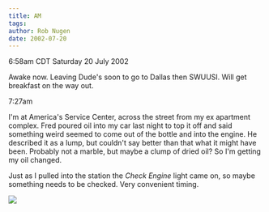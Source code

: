```yaml
---
title: AM
tags: 
author: Rob Nugen
date: 2002-07-20
---
```


<p class=date>6:58am CDT Saturday 20 July 2002</p>

<p>Awake now.  Leaving Dude's soon to go to Dallas then SWUUSI.  Will
get breakfast on the way out.</p>

<p class=date>7:27am</p>

<p>I'm at America's Service Center, across the street from my ex
apartment complex.  Fred poured oil into my car last night to top it
off and said something weird seemed to come out of the bottle and into
the engine.  He described it as a lump, but couldn't say better than
that what it might have been.  Probably not a marble, but maybe a
clump of dried oil?  So I'm getting my oil changed.</p>

<p>Just as I pulled into the station the <em>Check Engine</em> light
came on, so maybe something needs to be checked.  Very convenient
timing.</p>

<p><img src="/images/rob/wL-ROB.gif"/></p>
